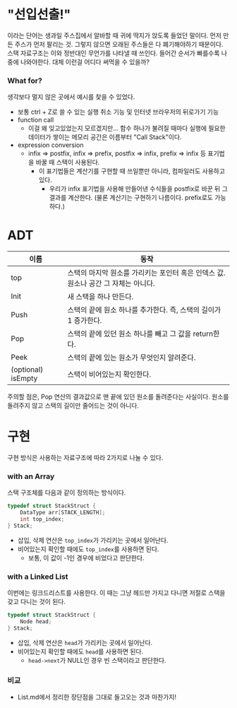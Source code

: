 # "선입선출!"

이라는 단어는 생과일 주스집에서 알바할 때 귀에 딱지가 앉도록 들었던 말이다. 먼저 만든 주스가 먼저 팔리는 것. 그렇지 않으면 오래된 주스들은 다 폐기해야하기 때문이다.
스택 자료구조는 이와 정반대인 무언가를 나타낼 때 쓰인다. 들어간 순서가 빠를수록 나중에 나와야한다. 대체 이런걸 어디다 써먹을 수 있을까?

### What for?

생각보다 멀지 않은 곳에서 예시를 찾을 수 있었다.

- 보통 ctrl + Z로 쓸 수 있는 실행 취소 기능 및 인터넷 브라우저의 뒤로가기 기능
- function call
  - 이걸 왜 잊고있었는지 모르겠지만... 함수 하나가 불려질 때마다 실행에 필요한 데이터가 쌓이는 메모리 공간은 이름부터 "Call Stack"이다.
- expression conversion
  - infix => postfix, infix => prefix, postfix => infix, prefix => infix 등 표기법을 바꿀 때 스택이 사용된다.
    - 이 표기법들은 계산기를 구현할 때 쓰일뿐만 아니라, 컴파일러도 사용하고 있다.
      - 우리가 infix 표기법을 사용해 만들어낸 수식들을 postfix로 바꾼 뒤 그 결과를 계산한다. (물론 계산기는 구현하기 나름이다. prefix로도 가능하다.)

# ADT

| 이름               | 동작                                                                               |
| ------------------ | ---------------------------------------------------------------------------------- |
| top                | 스택의 마지막 원소를 가리키는 포인터 혹은 인덱스 값. 원소나 공간 그 자체는 아니다. |
| Init               | 새 스택을 하나 만든다.                                                             |
| Push               | 스택의 끝에 원소 하나를 추가한다. 즉, 스택의 길이가 1 증가한다.                    |
| Pop                | 스택의 끝에 있던 원소 하나를 빼고 그 값을 return한다.                              |
| Peek               | 스택의 끝에 있는 원소가 무엇인지 알려준다.                                         |
| (optional) isEmpty | 스택이 비어있는지 확인한다.                                                        |

주의할 점은, Pop 연산의 결과값으로 맨 끝에 있던 원소를 돌려준다는 사실이다. 원소를 돌려주지 않고 스택의 길이만 줄어드는 것이 아니다.

# 구현

구현 방식은 사용하는 자료구조에 따라 2가지로 나눌 수 있다.

### with an Array

스택 구조체를 다음과 같이 정의하는 방식이다.

```C++
typedef struct StackStruct {
    DataType arr[STACK_LENGTH];
    int top_index;
} Stack;
```

- 삽입, 삭제 연산은 `top_index`가 가리키는 곳에서 일어난다.
- 비어있는지 확인할 때에도 `top_index`를 사용하면 된다.
  - 보통, 이 값이 -1인 경우에 비었다고 판단한다.

### with a Linked List

이번에는 링크드리스트를 사용한다. 이 때는 그냥 헤드만 가지고 다니면 저절로 스택을 갖고 다니는 것이 된다.

```C++
typedef struct StackStruct {
    Node head;
} Stack;
```

- 삽입, 삭제 연산은 `head`가 가리키는 곳에서 일어난다.
- 비어있는지 확인할 때에도 `head`를 사용하면 된다.
  - `head->next`가 NULL인 경우 빈 스택이라고 판단한다.

### 비교

- List.md에서 정리한 장단점을 그대로 들고오는 것과 마찬가지!

